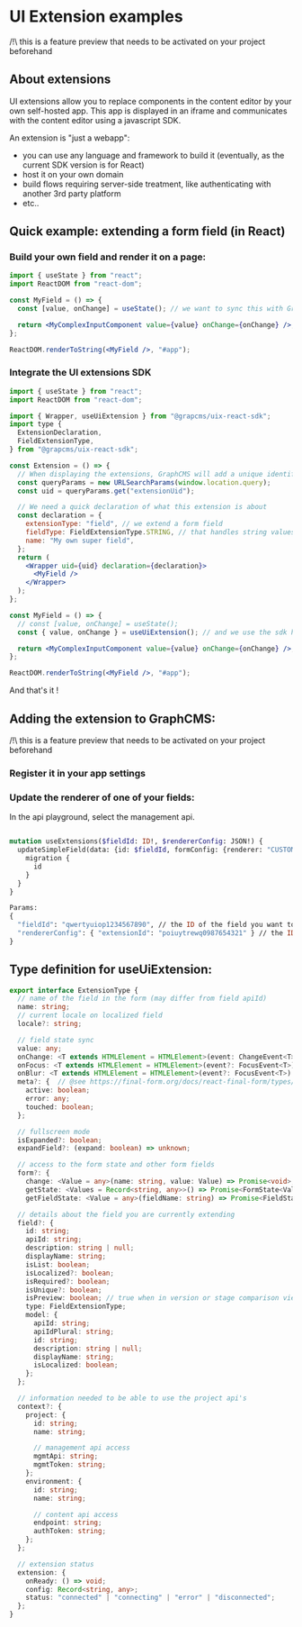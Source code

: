 # UI Extension examples

/!\ this is a feature preview that needs to be activated on your project beforehand

## About extensions

UI extensions allow you to replace components in the content editor by your own self-hosted app.
This app is displayed in an iframe and communicates with the content editor using a javascript SDK.

An extension is "just a webapp":

- you can use any language and framework to build it (eventually, as the current SDK version is for React)
- host it on your own domain
- build flows requiring server-side treatment, like authenticating with another 3rd party platform
- etc..

## Quick example: extending a form field (in React)

### Build your own field and render it on a page:

```jsx
import { useState } from "react";
import ReactDOM from "react-dom";

const MyField = () => {
  const [value, onChange] = useState(); // we want to sync this with GraphCMS later

  return <MyComplexInputComponent value={value} onChange={onChange} />;
};

ReactDOM.renderToString(<MyField />, "#app");
```

### Integrate the UI extensions SDK

```jsx
import { useState } from "react";
import ReactDOM from "react-dom";

import { Wrapper, useUiExtension } from "@grapcms/uix-react-sdk";
import type {
  ExtensionDeclaration,
  FieldExtensionType,
} from "@grapcms/uix-react-sdk";

const Extension = () => {
  // When displaying the extensions, GraphCMS will add a unique identifier 'extensionUid' to the url
  const queryParams = new URLSearchParams(window.location.query);
  const uid = queryParams.get("extensionUid");

  // We need a quick declaration of what this extension is about
  const declaration = {
    extensionType: "field", // we extend a form field
    fieldType: FieldExtensionType.STRING, // that handles string values
    name: "My own super field",
  };
  return (
    <Wrapper uid={uid} declaration={declaration}>
      <MyField />
    </Wrapper>
  );
};

const MyField = () => {
  // const [value, onChange] = useState();
  const { value, onChange } = useUiExtension(); // and we use the sdk hook to connect state

  return <MyComplexInputComponent value={value} onChange={onChange} />;
};

ReactDOM.renderToString(<MyField />, "#app");
```

And that's it !

## Adding the extension to GraphCMS:

/!\ this is a feature preview that needs to be activated on your project beforehand

### Register it in your app settings

### Update the renderer of one of your fields:

In the api playground, select the management api.

```graphql

mutation useExtensions($fieldId: ID!, $rendererConfig: JSON!) {
  updateSimpleField(data: {id: $fieldId, formConfig: {renderer: "CUSTOM", config: $rendererConfig}}){
    migration {
      id
    }
  }
}

Params:
{
  "fieldId": "qwertyuiop1234567890", // the ID of the field you want to replace
  "rendererConfig": { "extensionId": "poiuytrewq0987654321" } // the ID of the UI extension you just registered
}

```

## Type definition for useUiExtension:

```ts
export interface ExtensionType {
  // name of the field in the form (may differ from field apiId)
  name: string;
  // current locale on localized field
  locale?: string;

  // field state sync
  value: any;
  onChange: <T extends HTMLElement = HTMLElement>(event: ChangeEvent<T> | any) => Promise<void>;
  onFocus: <T extends HTMLElement = HTMLElement>(event?: FocusEvent<T>) => Promise<void>;
  onBlur: <T extends HTMLElement = HTMLElement>(event?: FocusEvent<T>) => Promise<void>;
  meta?: {  // @see https://final-form.org/docs/react-final-form/types/FieldRenderProps
    active: boolean;
    error: any;
    touched: boolean;
  };

  // fullscreen mode
  isExpanded?: boolean;
  expandField?: (expand: boolean) => unknown;

  // access to the form state and other form fields
  form?: {
    change: <Value = any>(name: string, value: Value) => Promise<void>;
    getState: <Values = Record<string, any>>() => Promise<FormState<Values>>; // see https://final-form.org/docs/final-form/types/FormState
    getFieldState: <Value = any>(fieldName: string) => Promise<FieldState<Value>>; // see https://final-form.org/docs/final-form/types/FieldState

  // details about the field you are currently extending
  field?: {
    id: string;
    apiId: string;
    description: string | null;
    displayName: string;
    isList: boolean;
    isLocalized?: boolean;
    isRequired?: boolean;
    isUnique?: boolean;
    isPreview: boolean; // true when in version or stage comparison view
    type: FieldExtensionType;
    model: {
      apiId: string;
      apiIdPlural: string;
      id: string;
      description: string | null;
      displayName: string;
      isLocalized: boolean;
    };
  };

  // information needed to be able to use the project api's
  context?: {
    project: {
      id: string;
      name: string;

      // management api access
      mgmtApi: string;
      mgmtToken: string;
    };
    environment: {
      id: string;
      name: string;

      // content api access
      endpoint: string;
      authToken: string;
    };
  };

  // extension status
  extension: {
    onReady: () => void;
    config: Record<string, any>;
    status: "connected" | "connecting" | "error" | "disconnected";
  };
}
```
